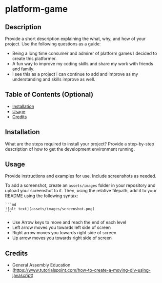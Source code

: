# platform-game

## Description

Provide a short description explaining the what, why, and how of your project. Use the following questions as a guide:

- Being a long time consumer and admirer of platform games I decided to create this platformer. 
- A fun way to improve my coding skills and share my work with friends and family.  
- I see this as a project I can continue to add and improve as my understanding and skills improve as well. 


## Table of Contents (Optional)

- [Installation](#installation)
- [Usage](#usage)
- [Credits](#credits)

## Installation

What are the steps required to install your project? Provide a step-by-step description of how to get the development environment running.

## Usage

Provide instructions and examples for use. Include screenshots as needed.

To add a screenshot, create an `assets/images` folder in your repository and upload your screenshot to it. Then, using the relative filepath, add it to your README using the following syntax:

    ```md
    ![alt text](assets/images/screenshot.png)
    ```
- Use Arrow keys to move and reach the end of each level
- Left arrow moves you towards left side of screen
- Right arrow moves you towards right side of screen
- Up arrow moves you towards right side of screen

## Credits

- General Assembly Education
- (https://www.tutorialspoint.com/how-to-create-a-moving-div-using-javascript)
